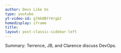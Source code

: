```yaml
---
author: Devs Like Us
type: youtube
yt-video-id: g7Ak0BtY4rg&t
homedisplay: iframe
title: 
layout: post-classic-sidebar-left 
---
```

Summary: Terrence, JB, and Clarence discuss DevOps.

